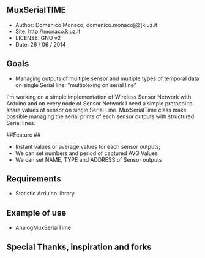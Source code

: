 ## MuxSerialTIME ##
* Author: Domenico Monaco, domenico.monaco[@]kiuz.it
* Site: http://monaco.kiuz.it
* LICENSE: GNU v2 
* Date: 26 / 06 / 2014

## Goals ##
* Managing outputs of multiple sensor and multiple types of temporal data on single Serial line: "multiplexing on serial line"

I'm working on a simple implementation of Wireless Sensor Network with Arduino and on every node of Sensor Network I need a simple protocol to share values of sensor on single Serial Line. MuxSerialTime class make possible managing the serial prints of each sensor outputs with structured Serial lines.

##Feature ##

* Instant values or average values for each sensor outputs;
* We can set numbers and period of captured AVG Values
* We can set NAME, TYPE and ADDRESS of Sensor outputs

## Requirements ##

* Statistic Arduino library

## Example of use ##

* AnalogMuxSerialTime 

## Special Thanks, inspiration and forks ##

